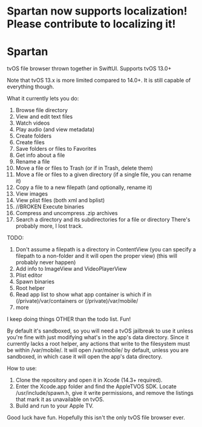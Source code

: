 # Spartan now supports localization! Please contribute to localizing it!

# Spartan
tvOS file browser thrown together in SwiftUI. Supports tvOS 13.0+

Note that tvOS 13.x is more limited compared to 14.0+. It is still capable of everything though.

What it currently lets you do:

1. Browse file directory
2. View and edit text files
3. Watch videos
4. Play audio (and view metadata)
5. Create folders
6. Create files
7. Save folders or files to Favorites
8. Get info about a file
9. Rename a file
10. Move a file or files to Trash (or if in Trash, delete them)
11. Move a file or files to a given directory (if a single file, you can rename it)
12. Copy a file to a new filepath (and optionally, rename it)
13. View images
14. View plist files (both xml and bplist)
15. //BROKEN Execute binaries
16. Compress and uncompress .zip archives
17. Search a directory and its subdirectories for a file or directory
There's probably more, I lost track.

TODO:
1. Don't assume a filepath is a directory in ContentView (you can specify a filepath to a non-folder and it will open the proper view)
(this will probably never happen)
2. Add info to ImageView and VideoPlayerView
3. Plist editor
4. Spawn binaries
5. Root helper
6. Read app list to show what app container is which if in (/private)/var/containers or (/private)/var/mobile/
7. more

I keep doing things OTHER than the todo list. Fun!

By default it's sandboxed, so you will need a tvOS jailbreak to use it unless you're fine with just modifying what's in the app's data directory. Since it currently lacks a root helper, any actions that write to the filesystem must be within /var/mobile/.
It will open /var/mobile/ by default, unless you are sandboxed, in which case it will open the app's data directory.

How to use:
1. Clone the repository and open it in Xcode (14.3+ required).
2. Enter the Xcode.app folder and find the AppleTVOS SDK. Locate /usr/include/spawn.h, give it write permissions, and remove the listings that mark it as unavailable on tvOS.
3. Build and run to your Apple TV.

Good luck have fun. Hopefully this isn't the only tvOS file browser ever.
